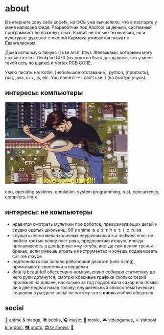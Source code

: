 # about
В интернете зову себе snpefk, но ФСБ уже вычислило, что в паспорте у меня написано Федя. Разработчик под Android за деньги, системный программист во влажных снах. Развит не только технически, но и культурно-духовно: с иконой Кармака уживается плакат с Евангелионом. 

Дома использую линукс (I use arch, btw). Железками, которыми могу похвастаться:  Thinkpad t470 (вы должно быть догадались, что у меня такой есть по шапке) и Vortex RGB CORE.

Умею писать на: Kotlin, [небольшое отставание], python, [пропасть], rust, java, c++, js, etc. You name it — I can't use it (но быстро учусь).

## интересы: компьютеры
![alt](/assets/img/love_computers.gif)

cpu, operating systems, emulation, system programming, rust, concurrency, compilers, linux

## интересы: не компьютеры
- нравится смотреть мультики про роботов, превозмогающих детей и скудно одетых школьниц; 90's anime ａｅｓｔｈｅｔｉｃ rules
- слушать песни меланхоличных неудачников a.k.a midwest emo; не люблю третью волну пост рока, предпочитаю вторую; иногда проваливаюсь в шредерную яму ютуба, иногда сам делаю треньк-бреньк, если умеешь играть на иструментах и хочешь поджемовать call me maybe
- подтюнивать как попало работющий десктоп (unix ricing), приматывать свистелки и перделки
- data is beautiful! обсессивно-компульсивно собираю статистику до чего руки дотянутся, смотрю красивые графики сколько серий пролежал на диване, насколько за год подорожала сахар или помыл ли я две недели назад голову; внушительный список тематических социалок в разделе social не потому что я **очень** люблю общаться

## social
[🔰 anime & manga](https://anilist.co/user/snpefk/), [📚 books](https://www.goodreads.com/snpefk), [🎧 music](https://www.last.fm/user/Sk8tter), [🎥 movie](https://letterboxd.com/snpefk), [🎮 videogames](https://rawg.io/@snpefk), [⚔️ shitpost kingdom](https://twitter.com/snpefk), [📷 photo](https://instagram.con/snpefk), [📺 tv shows](https://trakt.tv/users/snpefk), [🎁](https://trello.com/b/dv3V5y8b/wishlist)
